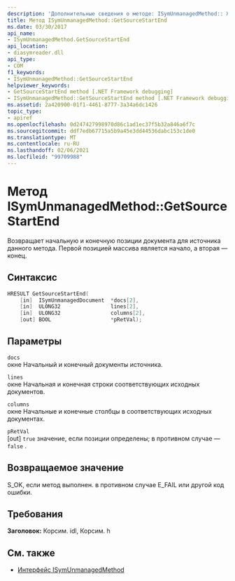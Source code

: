 ```yaml
---
description: 'Дополнительные сведения о методе: ISymUnmanagedMethod:: Жетсаурцестартенд'
title: Метод ISymUnmanagedMethod::GetSourceStartEnd
ms.date: 03/30/2017
api_name:
- ISymUnmanagedMethod.GetSourceStartEnd
api_location:
- diasymreader.dll
api_type:
- COM
f1_keywords:
- ISymUnmanagedMethod::GetSourceStartEnd
helpviewer_keywords:
- GetSourceStartEnd method [.NET Framework debugging]
- ISymUnmanagedMethod::GetSourceStartEnd method [.NET Framework debugging]
ms.assetid: 2a420900-01f1-4461-8777-3a34a6dc1426
topic_type:
- apiref
ms.openlocfilehash: 0d247427998970d86c1ad1ec37f5b32a846a6f7c
ms.sourcegitcommit: ddf7edb67715a5b9a45e3dd44536dabc153c1de0
ms.translationtype: MT
ms.contentlocale: ru-RU
ms.lasthandoff: 02/06/2021
ms.locfileid: "99709988"
---
```

# <a name="isymunmanagedmethodgetsourcestartend-method"></a>Метод ISymUnmanagedMethod::GetSourceStartEnd

Возвращает начальную и конечную позиции документа для источника данного метода. Первой позицией массива является начало, а вторая — конец.  
  
## <a name="syntax"></a>Синтаксис  
  
```cpp  
HRESULT GetSourceStartEnd(  
    [in]  ISymUnmanagedDocument  *docs[2],  
    [in]  ULONG32                lines[2],  
    [in]  ULONG32                columns[2],  
    [out] BOOL                   *pRetVal);  
```  
  
## <a name="parameters"></a>Параметры  

 `docs`  
 окне Начальный и конечный документы источника.  
  
 `lines`  
 окне Начальная и конечная строки соответствующих исходных документов.  
  
 `columns`  
 окне Начальные и конечные столбцы в соответствующих исходных документах.  
  
 `pRetVal`  
 [out] `true` значение, если позиции определены; в противном случае — `false` .  
  
## <a name="return-value"></a>Возвращаемое значение  

 S_OK, если метод выполнен. в противном случае E_FAIL или другой код ошибки.  
  
## <a name="requirements"></a>Требования  

 **Заголовок:** Корсим. idl, Корсим. h  
  
## <a name="see-also"></a>См. также

- [Интерфейс ISymUnmanagedMethod](isymunmanagedmethod-interface.md)
